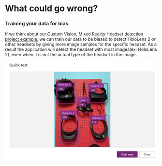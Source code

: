 # What could go wrong?

### Training your data for bias

If we think about our Custom Vision, [Mixed Reality Headset detection project example](project/how-to-create-an-application-with-ai-whiteout-coding/), we can train our data to be biased to detect HoloLens 2 or other headsets by giving more image samples for the specific headset. As a result the application will detect the headset with most images\(ex: HoloLens 2\), even when it is not the actual type of the headset in the image.

![Test results biased for HoloLens 2](../../.gitbook/assets/testresultbias.png)



